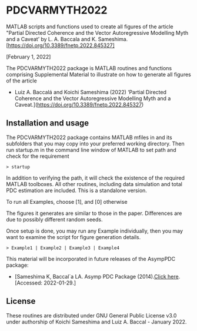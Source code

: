 # PDCVARMYTH2022
MATLAB scripts and functions used to create all figures of the article "Partial Directed Coherence and the Vector Autoregressive Modelling Myth and a Caveat’ by L. A. Baccala and K. Sameshima. [https://doi.org/10.3389/fnetp.2022.845327]

[February 1, 2022]

The PDCVARMYTH2022 package is MATLAB routines and functions comprising Supplemental Material to illustrate on how to generate all figures of the article

* Luiz A. Baccalá and Koichi Sameshima (2022) ‘Partial Directed Coherence and the Vector Autoregressive Modelling Myth and
  a Caveat.](https://doi.org/10.3389/fnetp.2022.845327)

## Installation and usage

The PDCVARMYTH2022 package contains MATLAB mfiles in and its subfolders that you may copy into your preferred working directory. Then run
startup.m in the command line window of MATLAB to set path and check for the requirement

`> startup`

In addition to verifying the path, it will check the existence of the required MATLAB toolboxes. All other routines, including data simulation and total PDC estimation are included. This is a standalone version.

To run all Examples, choose [1], and [0] otherwise

The figures it generates are similar to those in the paper. Differences are due to possibly different random seeds.

Once setup is done, you may run any Example individually, then you may want to examine the script for figure generation details.

`> Example1 | Example2 | Example3 | Example4`

This material will be incorporated in future releases of the AsympPDC package:

* [Sameshima K, Baccal´a LA. Asymp PDC Package (2014).[Click here](https://www.lcs.poli.usp.br/~baccala/pdc/CRCBrainConnectivity/AsympPDC/index.html). [Accessed: 2022-01-29.]

## License

These routines are distributed under GNU General Public License v3.0 under
authorship of Koichi Sameshima and Luiz A. Baccal - January 2022.
